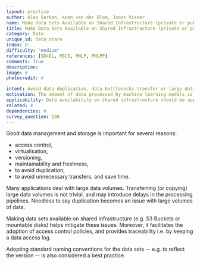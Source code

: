 ```yaml
---
layout: practice
author: Alex Serban, Koen van der Blom, Joost Visser
name: Make Data Sets Available on Shared Infrastructure (private or public)
title: Make Data Sets Available on Shared Infrastructure (private or public)
category: Data
unique_id: data_share
index: 8
difficulty: "medium"
references: [SD4DL, MSCS, MMLP, PMLPP]
comments: True
description:
image: #
photocredit: #

intent: Avoid data duplication, data bottlenecks transfer or large data sets. #
motivation: The amount of data processed by machine learning models is higher than usual software systems, raising concerns related to duplication, transfer, storage, and traceability. Making the data sets available on shared infrastructure helps mitigate these issues. #
applicability: Data availability on shared infrastructure should be applied to any machine learning application.
related: #
dependencies: #
survey_question: Q36
---
```


Good data management and storage is important for several reasons:
- access control,
- virtualisation,
- versioning,
- maintainability and freshness,
- to avoid duplication,
- to avoid unnecessary transfers, and save time.

Many applications deal with large data volumes.
Transferring (or copying) large data volumes is not trivial, and may introduce delays in the processing pipelines.
Needless to say duplication becomes an issue with large volumes of data.

Making data sets available on shared infrastructure (e.g. S3 Buckets or mountable disks) helps mitigate these issues.
Moreover, it facilitates the adoption of access control policies, and provides traceability i.e. by keeping a data access log.

Adopting standard naming conventions for the data sets -- e.g. to reflect the version -- is also considered a best practice.